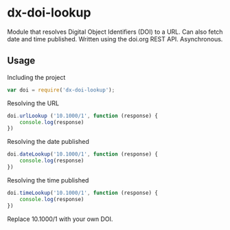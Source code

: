 dx-doi-lookup
=============

Module that resolves Digital Object Identifiers (DOI) to a URL. Can also fetch date and time published.
Written using the doi.org REST API. Asynchronous.



Usage
-----

Including the project
```javascript
var doi = require('dx-doi-lookup');
```

Resolving the URL

```javascript
doi.urlLookup ('10.1000/1', function (response) {
    console.log(response)
})
```

Resolving the date published

```javascript
doi.dateLookup('10.1000/1', function (response) {
    console.log(response)
})
```

Resolving the time published
```javascript
doi.timeLookup('10.1000/1', function (response) {
    console.log(response)
})
```

Replace 10.1000/1 with your own DOI.
